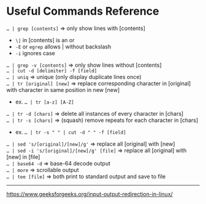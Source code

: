 # Useful Commands Reference
`… | grep [contents]` ⇒ only show lines with [contents] <br>
- `\|` in [contents] is an or
- `-E` or `egrep` allows | without backslash
- `-i` ignores case

`… | grep -v [contents]` ⇒ only show lines without [contents] <br>
`… | cut -d [delimiter] -f [field]` <br>
`… | uniq` ⇒ unique (only display duplicate lines once) <br>
`… | tr [original] [new]` ⇒ replace corresponding character in [original] with character in same position in new [new]
- ex. `… | tr [a-z] [A-Z]`

`… | tr -d [chars]` ⇒ delete all instances of every character in [chars] <br>
`… | tr -s [chars]` ⇒ (squash) remove repeats for each character in [chars]
- ex. `… | tr -s " " | cut -d " " -f [field]`

`… | sed 's/[original]/[new]/g'` ⇒ replace all [original] with [new] <br>
`… | sed -i 's/[original]/[new]/g' [file]` ⇒ replace all [original] with [new] in [file] <br>
`… | base64 -d` ⇒ base-64 decode output <br>
`… | more` ⇒ scrollable output <br>
`… | tee [file]` ⇒ both print to standard output and save to file

---
https://www.geeksforgeeks.org/input-output-redirection-in-linux/
